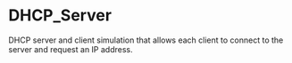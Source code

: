 # DHCP_Server
DHCP server and client simulation that allows each client to connect to the server and request an IP address.
